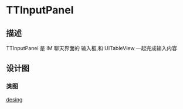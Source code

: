 # TTInputPanel

## 描述

TTInputPanel 是 IM 聊天界面的 输入框,和 UITableView 一起完成输入内容

## 设计图

### 类图

[desing](https://github.com/simpossible/TTInputPanel/blob/master/design/design.jpg)
